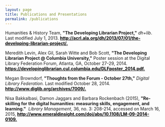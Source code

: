 ```yaml
---
layout: page
title: Publications and Presentations
permalink: /publications
---
```

<p>
	Humanities & History Team,
	<strong>"The Developing Librarian Project,"</strong>
	<em>dh+lib</em>.
	Last modified July 1, 2013.
	<span style="text-decoration:underline">
		<strong>
			<a href="http://acrl.ala.org/dh/2013/07/01/the-developing-librarian-project/" style="color:#000">
				http://acrl.ala.org/dh/2013/07/01/the-developing-librarian-project/.
			</a>
		</strong>
	</span>
</p>

<p>
	Meredith Levin, Alex Gil, Sarah Witte and Bob Scott,
	<strong>"The Developing Librarian Project @ Columbia University,"</strong>
	Poster session at the Digital Library Federation Forum, Atlanta, GA, October 27-29, 2014.
	<span style="text-decoration:underline;">
		<strong>
			<a href="{{ "/wp-content/uploads/2015/03/DLFposter_2014.pdf" | relative_url }}" style="color:#000">
				https://developinglibrarian.cul.columbia.edu/DLFposter_2014.pdf.
			</a>
		</strong>
	</span>
</p>

<p>
	Megan Browndorf,
	<strong>"Thoughts from the Forum - October 27th,"</strong>
	<em>Digital Library Federation. </em>
	Last modified October 28, 2014.
	<span style="text-decoration: underline;">
		<strong>
			<a href="http://www.diglib.org/archives/7009/" style="color: #000000;">
				http://www.diglib.org/archives/7009/.
			</a>
		</strong>
	</span>
</p>

<p>
	Nisa Bakkalbasi, Damon Jaggars and Barbara Rockenbach (2015),
	<strong>"Re-skilling for the digital humanities: measuring skills, engagement, and learning."</strong> 
	<em>Library Management</em>, 36, no. 3: 208-214, accessed on March 16, 2015,
	<span style="text-decoration: underline;">
		<strong>
			<a href="http://www.emeraldinsight.com/doi/abs/10.1108/LM-09-2014-0109"  style="color: #000000;">
				http://www.emeraldinsight.com/doi/abs/10.1108/LM-09-2014-0109.
			</a>
		</strong>
	</span>
</p>
